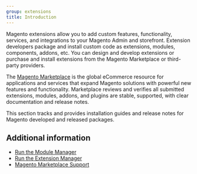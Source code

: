 ```yaml
---
group: extensions
title: Introduction
---
```


Magento extensions allow you to add custom features, functionality, services, and integrations to your Magento Admin and storefront. Extension developers package and install custom code as extensions, modules, components, addons, etc. You can design and develop extensions or purchase and install extensions from the Magento Marketplace or third-party providers.

The [Magento Marketplace](https://marketplace.magento.com/) is the global eCommerce resource for applications and services that expand Magento solutions with powerful new features and functionality. Marketplace reviews and verifies all submitted extensions, modules, addons, and plugins are stable, supported, with clear documentation and release notes.

This section tracks and provides installation guides and release notes for Magento developed and released packages.

## Additional information

*  [Run the Module Manager](https://devdocs.magento.com/guides/v2.3/comp-mgr/module-man/compman-checklist.html)
*  [Run the Extension Manager](https://devdocs.magento.com/guides/v2.3/comp-mgr/extens-man/extensman-checklist.html)
*  [Magento Marketplace Support](https://marketplacesupport.magento.com/hc/en-us)

